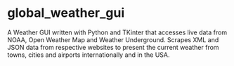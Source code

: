 # global_weather_gui
A Weather GUI written with Python and TKinter that accesses live data from NOAA, Open Weather Map and Weather Underground.  Scrapes XML and JSON data from respective websites to present the current weather from towns, cities and airports internationally and in the USA.
